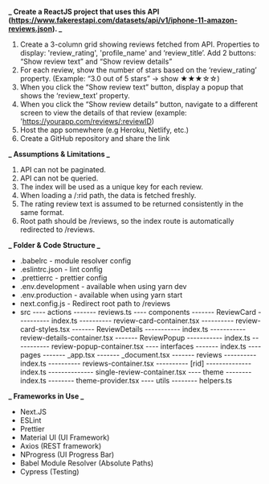 **_ Create a ReactJS project that uses this API (https://www.fakerestapi.com/datasets/api/v1/iphone-11-amazon-reviews.json). _**

1.  Create a 3-column grid showing reviews fetched from API. Properties to display: 'review_rating', 'profile_name' and ‘review_title’. Add 2 buttons: “Show review text” and “Show review details”
2.  For each review, show the number of stars based on the ‘review_rating’ property. (Example: “3.0 out of 5 stars” -> show ★★★☆☆)
3.  When you click the “Show review text” button, display a popup that shows the ‘review_text’ property.
4.  When you click the “Show review details” button, navigate to a different screen to view the details of that review (example: 'https://yourapp.com/reviews/:reviewID)
5.  Host the app somewhere (e.g Heroku, Netlify, etc.)
6.  Create a GitHub repository and share the link

**_ Assumptions & Limitations _**

1. API can not be paginated.
2. API can not be queried.
3. The index will be used as a unique key for each review.
4. When loading a /:rid path, the data is fetched freshly.
5. The rating review text is assumed to be returned consistently in the same format.
6. Root path should be /reviews, so the index route is automatically redirected to /reviews.

**_ Folder & Code Structure _**

- .babelrc - module resolver config
- .eslintrc.json - lint config
- .prettierrc - prettier config
- .env.development - available when using yarn dev
- .env.production - available when using yarn start
- next.config.js - Redirect root path to /reviews
- src
  ---- actions
  ------- reviews.ts
  ---- components
  ------- ReviewCard
  ---------- index.ts
  ---------- review-card-container.tsx
  ---------- review-card-styles.tsx
  ------- ReviewDetails
  ----------- index.ts
  ----------- review-details-container.tsx
  ------- ReviewPopup
  ----------- index.ts
  ----------- review-popup-container.tsx
  ---- interfaces
  ------- index.ts
  ---- pages
  ------- \_app.tsx
  ------- \_document.tsx
  ------- reviews
  ---------- index.ts
  ---------- reviews-container.tsx
  ---------- [rid]
  -------------- index.ts
  -------------- single-review-container.tsx
  ---- theme
  -------- index.ts
  -------- theme-provider.tsx
  ---- utils
  -------- helpers.ts

**_ Frameworks in Use _**

- Next.JS
- ESLint
- Prettier
- Material UI (UI Framework)
- Axios (REST framework)
- NProgress (UI Progress Bar)
- Babel Module Resolver (Absolute Paths)
- Cypress (Testing)
